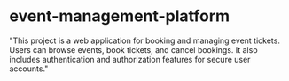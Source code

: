 # event-management-platform
"This project is a web application for booking and managing event tickets. Users can browse events, book tickets, and cancel bookings. It also includes authentication and authorization features for secure user accounts."
